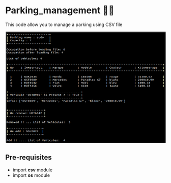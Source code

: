 # Parking_management 🚦🚙
This code allow you to manage a parking using CSV file

<img src="./Parking.png" alt="GNU/Linux" width="550" height="350"/>

## Pre-requisites
<ul>
  <li> import <strong>csv</strong> module </li>
  <li> import <strong>os</strong> module </li>
</ul>
